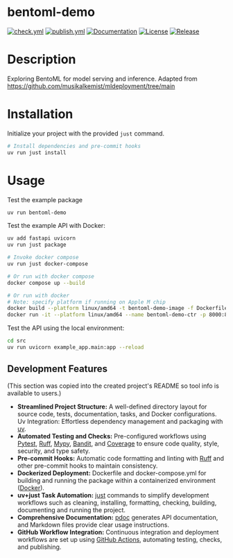 # bentoml-demo

[![check.yml](https://github.com/irod973/bentoml-demo/actions/workflows/check.yml/badge.svg)](https://github.com/irod973/bentoml-demo/actions/workflows/check.yml)
[![publish.yml](https://github.com/irod973/bentoml-demo/actions/workflows/publish.yml/badge.svg)](https://github.com/irod973/bentoml-demo/actions/workflows/publish.yml)
[![Documentation](https://img.shields.io/badge/documentation-available-brightgreen.svg)](https://irod973.github.io/bentoml-demo/)
[![License](https://img.shields.io/github/license/irod973/bentoml-demo)](https://github.com/irod973/bentoml-demo/blob/main/LICENCE.txt)
[![Release](https://img.shields.io/github/v/release/irod973/bentoml-demo)](https://github.com/irod973/bentoml-demo/releases)

# Description	

Exploring BentoML for model serving and inference. Adapted from https://github.com/musikalkemist/mldeployment/tree/main

# Installation

Initialize your project with the provided `just` command.
```bash	
# Install dependencies and pre-commit hooks	
uv run just install	
```
# Usage

Test the example package
```bash
uv run bentoml-demo
```

Test the example API with Docker:
```bash	
uv add fastapi uvicorn	
uv run just package	

# Invoke docker compose	
uv run just docker-compose

# Or run with docker compose	
docker compose up --build	

# Or run with docker	
# Note: specify platform if running on Apple M chip 	
docker build --platform linux/amd64 -t bentoml-demo-image -f Dockerfile .	
docker run -it --platform linux/amd64 --name bentoml-demo-ctr -p 8000:8000 bentoml-demo-image	
```

Test the API using the local environment:
```bash
cd src	
uv run uvicorn example_app.main:app --reload
```

## Development Features

(This section was copied into the created project's README so tool info is available to users.)

* **Streamlined Project Structure:** A well-defined directory layout for source code, tests, documentation, tasks, and Docker configurations.
Uv Integration: Effortless dependency management and packaging with [uv](https://docs.astral.sh/uv/).
* **Automated Testing and Checks:** Pre-configured workflows using [Pytest](https://docs.pytest.org/), [Ruff](https://docs.astral.sh/ruff/), [Mypy](https://mypy.readthedocs.io/), [Bandit](https://bandit.readthedocs.io/), and [Coverage](https://coverage.readthedocs.io/) to ensure code quality, style, security, and type safety.
* **Pre-commit Hooks:** Automatic code formatting and linting with [Ruff](https://docs.astral.sh/ruff/) and other pre-commit hooks to maintain consistency.
* **Dockerized Deployment:** Dockerfile and docker-compose.yml for building and running the package within a containerized environment ([Docker](https://www.docker.com/)).
* **uv+just Task Automation:** [just](https://github.com/casey/just) commands to simplify development workflows such as cleaning, installing, formatting, checking, building, documenting and running the project.
* **Comprehensive Documentation:** [pdoc](https://pdoc.dev/) generates API documentation, and Markdown files provide clear usage instructions.
* **GitHub Workflow Integration:** Continuous integration and deployment workflows are set up using [GitHub Actions](https://github.com/features/actions), automating testing, checks, and publishing.

